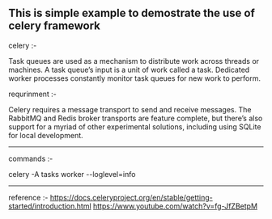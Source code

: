 This is simple example to demostrate the use of celery framework
----------------------------------------------------------------


celery :-

Task queues are used as a mechanism to distribute work across threads or machines.
A task queue’s input is a unit of work called a task. Dedicated worker processes constantly monitor task queues for new work to perform. 


requrinment :-

Celery requires a message transport to send and receive messages. The RabbitMQ and Redis broker transports are feature complete, but there’s also support for a myriad of other experimental solutions, including using SQLite for local development.

-------------------------------------------------------------------


commands :-

celery -A tasks worker --loglevel=info

-------------------------------------------------------------------

reference :- 
https://docs.celeryproject.org/en/stable/getting-started/introduction.html
https://www.youtube.com/watch?v=fg-JfZBetpM

